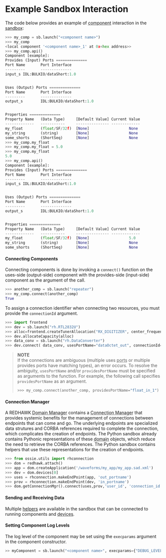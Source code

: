 # Example Sandbox Interaction

The code below provides an example of <abbr title="See Glossary.">component</abbr> interaction in the <abbr title="See Glossary.">sandbox</abbr>:

```python
>>> my_comp = sb.launch("<component name>")
>>> my_comp
<local component '<component name>_1' at 0x<hex address>>
>>> my_comp.api()
Component [example]:
Provides (Input) Ports ==============
Port Name       Port Interface
---------       --------------
input_s IDL:BULKIO/dataShort:1.0


Uses (Output) Ports ==============
Port Name       Port Interface
---------       --------------
output_s        IDL:BULKIO/dataShort:1.0


Properties ==============
Property Name   (Data Type)     [Default Value] Current Value
-------------   -----------     --------------- -------------
my_float        (float/SF/32f)  [None]                  None
my_string       (string)        [None]                  None
some_shorts     (ShortSeq)      [None]                  None
>>> my_comp.my_float
>>> my_comp.my_float = 5.0
>>> my_comp.my_float
5.0
>>> my_comp.api()
Component [example]:
Provides (Input) Ports ==============
Port Name       Port Interface
---------       --------------
input_s IDL:BULKIO/dataShort:1.0


Uses (Output) Ports ==============
Port Name       Port Interface
---------       --------------
output_s        IDL:BULKIO/dataShort:1.0


Properties ==============
Property Name   (Data Type)     [Default Value] Current Value
-------------   -----------     --------------- -------------
my_float        (float/SF/32f)  [None]                  5.0
my_string       (string)        [None]                  None
some_shorts     (ShortSeq)      [None]                  None
```

#### Connecting Components

Connecting components is done by invoking a `connect()` function on the uses-side (output-side) component with the provides-side (input-side) component as the argument of the call.


```python
>>> another_comp = sb.launch("repeater")
>>> my_comp.connect(another_comp)
True
```

To assign a connection identifier when connecting two resources, you must provide the `connectionId` argument.

```python
>>> import frontend
>>> dev = sb.launch("rh.RTL2832U")
>>> alloc=frontend.createTunerAllocation("RX_DIGITIZER", center_frequency=100e6, allocation_id="alloc1")
>>> dev.allocateCapacity(alloc)
>>> data_conv = sb.launch("rh.DataConverter")
>>> dev.connect( data_conv, usesPortName="dataOctet_out", connectionId="alloc1")
```

> **NOTE**  
> If the connections are ambiguous (multiple uses <abbr title="See Glossary.">ports</abbr> or multiple provides ports have matching types), an error occurs. To resolve the ambiguity, `usesPortName` and/or `providesPortName` must be specified as arguments to the function. For example, the following call specifies `providesPortName` as an argument.
> ```python
> >>> my_comp.connect(another_comp, providesPortName="float_in_1")
> ```

#### Connection Manager

A REDHAWK <abbr title="See Glossary.">Domain Manager</abbr> contains a <abbr title="See Glossary.">Connection Manager</abbr> that provides systemic benefits for the management of connections between endpoints that can come and go. The underlying endpoints are specialized data strutures and CORBA references required to complete the connection, which complicates the creation of endpoints. The Python sandbox already contains Pythonic representations of these <abbr title="See Glossary.">domain</abbr> objects, which reduce the need to retrieve the CORBA references. The Python sandbox contains helpers that use these representations for the creation of endpoints.

```python
>>> from ossie.utils import rhconnection
>>> dom = redhawk.attach()
>>> app = dom.createApplication('/waveforms/my_app/my_app.sad.xml')
>>> dev = dom.devices[0]
>>> uses = rhconnection.makeEndPoint(app, 'out_portname')
>>> prov = rhconnection.makeEndPoint(dev, 'in_portname')
>>> dom.getConnectionMgr().connect(uses,prov,'user_id', 'connection_id')
```

#### Sending and Receiving Data

Multiple [helpers](sources-and-sinks.html) are available in the sandbox that can be connected to running components and <abbr title="See Glossary.">devices</abbr>.

#### Setting Component Log Levels

The log level of the component may be set using the `execparams` argument in the component constructor.

```python
>> myComponent = sb.launch("<component name>", execparams={"DEBUG_LEVEL": 1})
```
